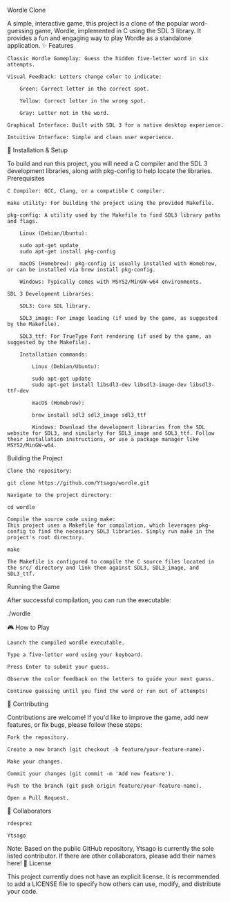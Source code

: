 Wordle Clone

A simple, interactive game, this project is a clone of the popular word-guessing game, Wordle, implemented in C using the SDL 3 library. It provides a fun and engaging way to play Wordle as a standalone application.
✨ Features

    Classic Wordle Gameplay: Guess the hidden five-letter word in six attempts.

    Visual Feedback: Letters change color to indicate:

        Green: Correct letter in the correct spot.

        Yellow: Correct letter in the wrong spot.

        Gray: Letter not in the word.

    Graphical Interface: Built with SDL 3 for a native desktop experience.

    Intuitive Interface: Simple and clean user experience.

🚀 Installation & Setup

To build and run this project, you will need a C compiler and the SDL 3 development libraries, along with pkg-config to help locate the libraries.
Prerequisites

    C Compiler: GCC, Clang, or a compatible C compiler.

    make utility: For building the project using the provided Makefile.

    pkg-config: A utility used by the Makefile to find SDL3 library paths and flags.

        Linux (Debian/Ubuntu):

        sudo apt-get update
        sudo apt-get install pkg-config

        macOS (Homebrew): pkg-config is usually installed with Homebrew, or can be installed via brew install pkg-config.

        Windows: Typically comes with MSYS2/MinGW-w64 environments.

    SDL 3 Development Libraries:

        SDL3: Core SDL library.

        SDL3_image: For image loading (if used by the game, as suggested by the Makefile).

        SDL3_ttf: For TrueType Font rendering (if used by the game, as suggested by the Makefile).

        Installation commands:

            Linux (Debian/Ubuntu):

            sudo apt-get update
            sudo apt-get install libsdl3-dev libsdl3-image-dev libsdl3-ttf-dev

            macOS (Homebrew):

            brew install sdl3 sdl3_image sdl3_ttf

            Windows: Download the development libraries from the SDL website for SDL3, and similarly for SDL3_image and SDL3_ttf. Follow their installation instructions, or use a package manager like MSYS2/MinGW-w64.

Building the Project

    Clone the repository:

    git clone https://github.com/Ytsago/wordle.git

    Navigate to the project directory:

    cd wordle

    Compile the source code using make:
    This project uses a Makefile for compilation, which leverages pkg-config to find the necessary SDL3 libraries. Simply run make in the project's root directory.

    make

    The Makefile is configured to compile the C source files located in the src/ directory and link them against SDL3, SDL3_image, and SDL3_ttf.

Running the Game

After successful compilation, you can run the executable:

./wordle

🎮 How to Play

    Launch the compiled wordle executable.

    Type a five-letter word using your keyboard.

    Press Enter to submit your guess.

    Observe the color feedback on the letters to guide your next guess.

    Continue guessing until you find the word or run out of attempts!

🤝 Contributing

Contributions are welcome! If you'd like to improve the game, add new features, or fix bugs, please follow these steps:

    Fork the repository.

    Create a new branch (git checkout -b feature/your-feature-name).

    Make your changes.

    Commit your changes (git commit -m 'Add new feature').

    Push to the branch (git push origin feature/your-feature-name).

    Open a Pull Request.

👥 Collaborators

    rdesprez

    Ytsago
    

Note: Based on the public GitHub repository, Ytsago is currently the sole listed contributor. If there are other collaborators, please add their names here!
📄 License

This project currently does not have an explicit license. It is recommended to add a LICENSE file to specify how others can use, modify, and distribute your code.
